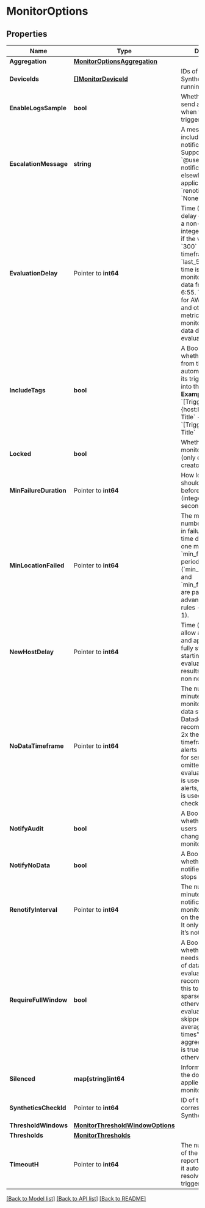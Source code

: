 # MonitorOptions

## Properties

Name | Type | Description | Notes
------------ | ------------- | ------------- | -------------
**Aggregation** | [**MonitorOptionsAggregation**](MonitorOptions_aggregation.md) |  | [optional] 
**DeviceIds** | [**[]MonitorDeviceId**](MonitorDeviceID.md) | IDs of the device the Synthetics monitor is running on. | [optional] [readonly] 
**EnableLogsSample** | **bool** | Whether or not to send a log sample when the log monitor triggers. | [optional] 
**EscalationMessage** | **string** | A message to include with a re-notification. Supports the &#x60;@username&#x60; notification we allow elsewhere. Not applicable if &#x60;renotify_interval&#x60; is &#x60;None&#x60;. | [optional] [default to none]
**EvaluationDelay** | Pointer to **int64** | Time (in seconds) to delay evaluation, as a non-negative integer. For example, if the value is set to &#x60;300&#x60; (5min), the timeframe is set to &#x60;last_5m&#x60; and the time is 7:00, the monitor evaluates data from 6:50 to 6:55. This is useful for AWS CloudWatch and other backfilled metrics to ensure the monitor always has data during evaluation. | [optional] 
**IncludeTags** | **bool** | A Boolean indicating whether notifications from this monitor automatically inserts its triggering tags into the title.  **Examples** - If &#x60;True&#x60;, &#x60;[Triggered on {host:h1}] Monitor Title&#x60; - If &#x60;False&#x60;, &#x60;[Triggered] Monitor Title&#x60; | [optional] [default to true]
**Locked** | **bool** | Whether or not the monitor is locked (only editable by creator and admins). | [optional] 
**MinFailureDuration** | Pointer to **int64** | How long the test should be in failure before alerting (integer, number of seconds, max 7200). | [optional] [default to 0]
**MinLocationFailed** | Pointer to **int64** | The minimum number of locations in failure at the same time during at least one moment in the &#x60;min_failure_duration&#x60; period (&#x60;min_location_failed&#x60; and &#x60;min_failure_duration&#x60; are part of the advanced alerting rules - integer, &gt;&#x3D; 1). | [optional] [default to 1]
**NewHostDelay** | Pointer to **int64** | Time (in seconds) to allow a host to boot and applications to fully start before starting the evaluation of monitor results. Should be a non negative integer. | [optional] [default to 300]
**NoDataTimeframe** | Pointer to **int64** | The number of minutes before a monitor notifies after data stops reporting. Datadog recommends at least 2x the monitor timeframe for metric alerts or 2 minutes for service checks. If omitted, 2x the evaluation timeframe is used for metric alerts, and 24 hours is used for service checks. | [optional] 
**NotifyAudit** | **bool** | A Boolean indicating whether tagged users is notified on changes to this monitor. | [optional] [default to false]
**NotifyNoData** | **bool** | A Boolean indicating whether this monitor notifies when data stops reporting. | [optional] [default to false]
**RenotifyInterval** | Pointer to **int64** | The number of minutes after the last notification before a monitor re-notifies on the current status. It only re-notifies if it’s not resolved. | [optional] 
**RequireFullWindow** | **bool** | A Boolean indicating whether this monitor needs a full window of data before it’s evaluated. We highly recommend you set this to &#x60;false&#x60; for sparse metrics, otherwise some evaluations are skipped. For “on average” “at all times” and “in total” aggregation, default is true. &#x60;False&#x60; otherwise. | [optional] [default to true]
**Silenced** | **map[string]int64** | Information about the downtime applied to the monitor. | [optional] 
**SyntheticsCheckId** | Pointer to **int64** | ID of the corresponding Synthetic check. | [optional] 
**ThresholdWindows** | [**MonitorThresholdWindowOptions**](MonitorThresholdWindowOptions.md) |  | [optional] 
**Thresholds** | [**MonitorThresholds**](MonitorThresholds.md) |  | [optional] 
**TimeoutH** | Pointer to **int64** | The number of hours of the monitor not reporting data before it automatically resolves from a triggered state. | [optional] 

[[Back to Model list]](../README.md#documentation-for-models) [[Back to API list]](../README.md#documentation-for-api-endpoints) [[Back to README]](../README.md)


